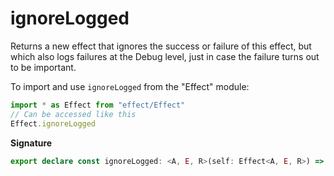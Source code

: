 # ignoreLogged

Returns a new effect that ignores the success or failure of this effect,
but which also logs failures at the Debug level, just in case the failure
turns out to be important.

To import and use `ignoreLogged` from the "Effect" module:

```ts
import * as Effect from "effect/Effect"
// Can be accessed like this
Effect.ignoreLogged
```

**Signature**

```ts
export declare const ignoreLogged: <A, E, R>(self: Effect<A, E, R>) => Effect<void, never, R>
```
